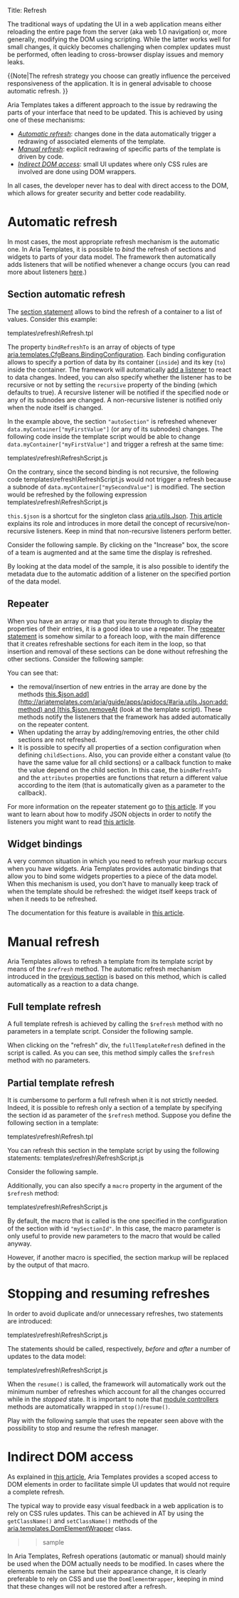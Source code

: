 Title: Refresh


The traditional ways of updating the UI in a web application means either reloading the entire page from the server (aka web 1.0 navigation) or, more generally, modifying the DOM using scripting.  While the latter works well for small changes, it quickly becomes challenging when complex updates must be performed, often leading to cross-browser display issues and memory leaks.

{{Note|The refresh strategy you choose can greatly influence the perceived responsiveness of the application. It is in general advisable to choose automatic refresh.
}}

Aria Templates takes a different approach to the issue by redrawing the parts of your interface that need to be updated.  This is achieved by using one of these mechanisms:
* *[Automatic refresh](#Automatic_refresh)*: changes done in the data automatically trigger a redrawing of associated elements of the template.
* *[Manual refresh](#Manual_refresh)*: explicit redrawing of specific parts of the template is driven by code.
* *[Indirect DOM access](#Indirect_DOM_access)*: small UI updates where only CSS rules are involved are done using DOM wrappers.

In all cases, the developer never has to deal with direct access to the DOM, which allows for greater security and better code readability.

# Automatic refresh

In most cases, the most appropriate refresh mechanism is the automatic one. In Aria Templates, it is possible to *bind* the refresh of sections and widgets to parts of your data model. The framework then automatically adds listeners that will be notified whenever a change occurs (you can read more about listeners [here](Helpers#JSON_Helper).)

## Section automatic refresh

The [section statement](Writing_Templates#section) allows to bind the refresh of a container to a list of values. Consider this example: 

<srcinclude tag="sectionDefTwo" lang="at" outdent="true">templates\refresh\Refresh.tpl</srcinclude>

The property <code>bindRefreshTo</code> is an array of objects of type [aria.templates.CfgBeans.BindingConfiguration](http://ariatemplates.com/aria/guide/apps/apidocs/#aria.templates.CfgBeans:BindingConfiguration). Each binding configuration allows to specify a portion of data by its container (<code>inside</code>) and its key (<code>to</code>) inside the container. The framework will automatically [add a listener](Helpers#JSON_manipulation) to react to data changes. Indeed, you can also specify whether the listener has to be recursive or not by setting the <code>recursive</code> property of the binding (which defaults to true). A recursive listener will be notified if the specified node or any of its subnodes are changed. A non-recursive listener is notified only when the node itself is changed.

In the example above, the section <code>"autoSection"</code> is refreshed whenever <code>data.myContainer["myFirstValue"]</code> (or any of its subnodes) changes. The following code inside the template script would be able to change <code>data.myContainer["myFirstValue"]</code> and trigger a refresh at the same time:

<srcinclude tag="refreshThree" lang="at" outdent="true">templates\refresh\RefreshScript.js</srcinclude>

On the contrary, since the second binding is not recursive, the following code
<srcinclude tag="refreshFour" lang="at" outdent="true">templates\refresh\RefreshScript.js</srcinclude>
would not trigger a refresh because a subnode of <code>data.myContainer["mySecondValue"]</code> is modified. The section would be refreshed by the following expression
<srcinclude tag="refreshFive" lang="at" outdent="true">templates\refresh\RefreshScript.js</srcinclude>

<code>this.$json</code> is a shortcut for the singleton class [aria.utils.Json](http://ariatemplates.com/aria/guide/apps/apidocs/#aria.utils.Json). [This article](Helpers#JSON_manipulation) explains its role and introduces in more detail the concept of recursive/non-recursive listeners. Keep in mind that non-recursive listeners perform better.

Consider the following sample. By clicking on the "Increase" box, the score of a team is augmented and at the same time the display is refreshed.

<sample sample="templates/refresh/automatic" />

By looking at the data model of the sample, it is also possible to identify the metadata due to the automatic addition of a listener on the specified portion of the data model.

## Repeater

When you have an array or map that you iterate through to display the properties of their entries, it is a good idea to use a repeater. The [repeater statement](Writing_Templates#repeater) is somehow similar to a foreach loop, with the main difference that it creates refreshable sections for each item in the loop, so that insertion and removal of these sections can be done without refreshing the other sections. Consider the following sample:

<sample sample="templates/refresh/repeater" />

You can see that:
* the removal/insertion of new entries in the array are done by the methods [this.$json.add](http://ariatemplates.com/aria/guide/apps/apidocs/#aria.utils.Json:add:method) and [this.$json.removeAt](http://ariatemplates.com/aria/guide/apps/apidocs/#aria.utils.Json:removeAt:method) (look at the template script). These methods notify the listeners that the framework has added automatically on the repeater content.
* When updating the array by adding/removing entries, the other child sections are not refreshed.
* It is possible to specify all properties of a section configuration when defining <code>childSections</code>. Also, you can provide either a constant value (to have the same value for all child sections) or a callback function to make the value depend on the child section. In this case, the <code>bindRefreshTo</code> and the <code>attributes</code> properties are functions that return a different value according to the item (that is automatically given as a parameter to the callback).

For more information on the repeater statement go to [this article](Writing_Templates#repeater). If you want to learn about how to modify JSON objects in order to notify the listeners you might want to read [this article](Helpers#JSON_manipulation).

## Widget bindings

A very common situation in which you need to refresh your markup occurs when you have widgets. Aria Templates provides automatic bindings that allow you to bind some widgets properties to a piece of the data model. When this mechanism is used, you don't have to manually keep track of when the template should be refreshed: the widget itself keeps track of when it needs to be refreshed.

The documentation for this feature is available in [this article](Widget_Bindings).

# Manual refresh

Aria Templates allows to refresh a template from its template script by means of the *<code>$refresh</code>* method. The automatic refresh mechanism introduced in the [previous section](#Automatic_refresh) is based on this method, which is called automatically as a reaction to a data change.

## Full template refresh

A full template refresh is achieved by calling the <code>$refresh</code> method with no parameters in a template script. Consider the following sample.

<sample sample="templates/refresh/full" />

When clicking on the "refresh" div, the <code>fullTemplateRefresh</code> defined in the script is called. As you can see, this method simply calles the <code>$refresh</code> method with no parameters.

## Partial template refresh

It is cumbersome to perform a full refresh when it is not strictly needed. Indeed, it is possible to refresh only a section of a template by specifying the section id as parameter of the <code>$refresh</code> method. Suppose you define the following section in a template:

<srcinclude tag="sectionDef" lang="at" outdent="true">templates\refresh\Refresh.tpl</srcinclude>

You can refresh this section in the template script by using the following statements:
<srcinclude tag="refreshOne" lang="at" outdent="true">templates\refresh\RefreshScript.js</srcinclude>

Consider the following sample.

<sample sample="templates/refresh/partial" />

Additionally, you can also specify a <code>macro</code> property in the argument of the <code>$refresh</code> method:

<srcinclude tag="refreshTwo" lang="at" outdent="true">templates\refresh\RefreshScript.js</srcinclude>

By default, the macro that is called is the one specified in the configuration of the section with id <code>"mySectionId"</code>. In this case, the macro parameter is only useful to provide new parameters to the macro that would be called anyway.

However, if another macro is specified, the section markup will be replaced by the output of that macro.

# Stopping and resuming refreshes

In order to avoid duplicate and/or unnecessary refreshes, two statements are introduced:

<srcinclude tag="stopResumeOne" lang="at" outdent="true">templates\refresh\RefreshScript.js</srcinclude>

The statements should be called, respectively, _before_ and _after_ a number of updates to the data model:

<srcinclude tag="stopResumeTwo" lang="at" outdent="true">templates\refresh\RefreshScript.js</srcinclude>

When the <code>resume()</code> is called, the framework will automatically work out the minimum number of refreshes which account for all the changes occurred while in the <i>stopped</i> state. It is important to note that [module controllers](Controllers) methods are automatically wrapped in <code>stop()</code>/<code>resume()</code>.

Play with the following sample that uses the repeater seen above with the possibility to stop and resume the refresh manager.

<sample sample="templates/refresh/stopresume" />

# Indirect DOM access

As explained in [this article](Interactions_with_the_DOM#DOM_elements_wrappers), Aria Templates provides a scoped access to DOM elements in order to facilitate simple UI updates that would not require a complete refresh.

The typical way to provide easy visual feedback in a web application is to rely on CSS rules updates.  This can be achieved in AT by using the <code>getClassName()</code> and <code>setClassName()</code> methods of the [aria.templates.DomElementWrapper](http://ariatemplates.com/aria/guide/apps/apidocs/#aria.templates.DomElementWrapper) class.

>> sample

In Aria Templates, Refresh operations (automatic or manual) should mainly be used when the DOM actually needs to be modified.  In cases where the elements remain the same but their appearance change, it is clearly preferable to rely on CSS and use the <code>DomElementWrapper</code>, keeping in mind that these changes will not be restored after a refresh.